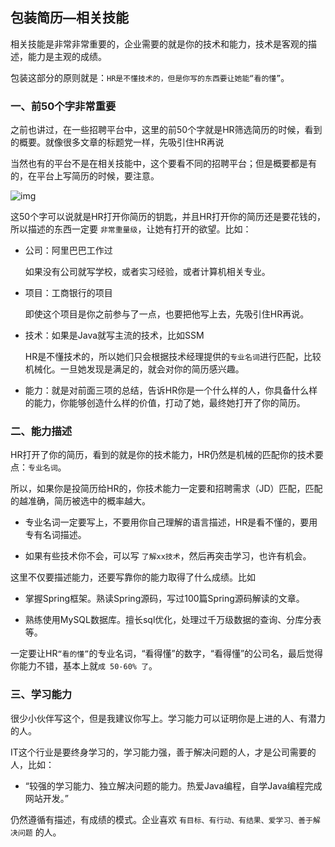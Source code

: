 ## 包装简历—相关技能

相关技能是非常非常重要的，企业需要的就是你的技术和能力，技术是客观的描述，能力是主观的成绩。

包装这部分的原则就是：`HR是不懂技术的，但是你写的东西要让她能“看的懂”`。


### 一、前50个字非常重要

之前也讲过，在一些招聘平台中，这里的前50个字就是HR筛选简历的时候，看到的概要。就像很多文章的标题党一样，先吸引住HR再说

当然也有的平台不是在相关技能中，这个要看不同的招聘平台；但是概要都是有的，在平台上写简历的时候，要注意。

![img](https://jeeweixin.com/static/upload/1497704861532192.png)


这50个字可以说就是HR打开你简历的钥匙，并且HR打开你的简历还是要花钱的，所以描述的东西一定要 `非常重量级`，让她有打开的欲望。比如：

- 公司：阿里巴巴工作过

	如果没有公司就写学校，或者实习经验，或者计算机相关专业。

- 项目：工商银行的项目

	即使这个项目是你之前参与了一点，也要把他写上去，先吸引住HR再说。

- 技术：如果是Java就写主流的技术，比如SSM

	HR是不懂技术的，所以她们只会根据技术经理提供的`专业名词`进行匹配，比较机械化。一旦她发现是满足的，就会对你的简历感兴趣。
  
- 能力：就是对前面三项的总结，告诉HR你是一个什么样的人，你具备什么样的能力，你能够创造什么样的价值，打动了她，最终她打开了你的简历。


### 二、能力描述

HR打开了你的简历，看到的就是你的技术能力，HR仍然是机械的匹配你的技术要点：`专业名词`。

所以，如果你是投简历给HR的，你技术能力一定要和招聘需求（JD）匹配，匹配的越准确，简历被选中的概率越大。

- 专业名词一定要写上，不要用你自己理解的语言描述，HR是看不懂的，要用专有名词描述。

- 如果有些技术你不会，可以写 `了解xx技术`，然后再突击学习，也许有机会。

这里不仅要描述能力，还要写靠你的能力取得了什么成绩。比如

- 掌握Spring框架。熟读Spring源码，写过100篇Spring源码解读的文章。

- 熟练使用MySQL数据库。擅长sql优化，处理过千万级数据的查询、分库分表等。

一定要让HR`“看的懂”`的专业名词，“看得懂”的数字，“看得懂”的公司名，最后觉得你能力不错，基本上就`成 50-60% 了`。


### 三、学习能力

很少小伙伴写这个，但是我建议你写上。学习能力可以证明你是上进的人、有潜力的人。

IT这个行业是要终身学习的，学习能力强，善于解决问题的人，才是公司需要的人，比如：

- “较强的学习能力、独立解决问题的能力。热爱Java编程，自学Java编程完成网站开发。”

仍然遵循有描述，有成绩的模式。企业喜欢 `有目标、有行动、有结果、爱学习、善于解决问题` 的人。





